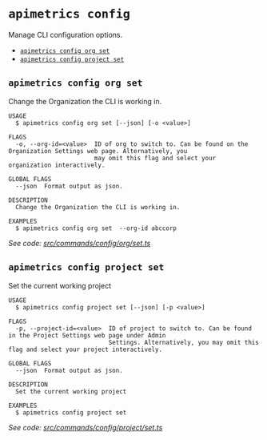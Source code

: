 `apimetrics config`
===================

Manage CLI configuration options.

* [`apimetrics config org set`](#apimetrics-config-org-set)
* [`apimetrics config project set`](#apimetrics-config-project-set)

## `apimetrics config org set`

Change the Organization the CLI is working in.

```
USAGE
  $ apimetrics config org set [--json] [-o <value>]

FLAGS
  -o, --org-id=<value>  ID of org to switch to. Can be found on the Organization Settings web page. Alternatively, you
                        may omit this flag and select your organization interactively.

GLOBAL FLAGS
  --json  Format output as json.

DESCRIPTION
  Change the Organization the CLI is working in.

EXAMPLES
  $ apimetrics config org set  --org-id abccorp
```

_See code: [src/commands/config/org/set.ts](https://github.com/APImetrics/APIm-CLI/blob/v0.3.0/src/commands/config/org/set.ts)_

## `apimetrics config project set`

Set the current working project

```
USAGE
  $ apimetrics config project set [--json] [-p <value>]

FLAGS
  -p, --project-id=<value>  ID of project to switch to. Can be found in the Project Settings web page under Admin
                            Settings. Alternatively, you may omit this flag and select your project interactively.

GLOBAL FLAGS
  --json  Format output as json.

DESCRIPTION
  Set the current working project

EXAMPLES
  $ apimetrics config project set
```

_See code: [src/commands/config/project/set.ts](https://github.com/APImetrics/APIm-CLI/blob/v0.3.0/src/commands/config/project/set.ts)_
